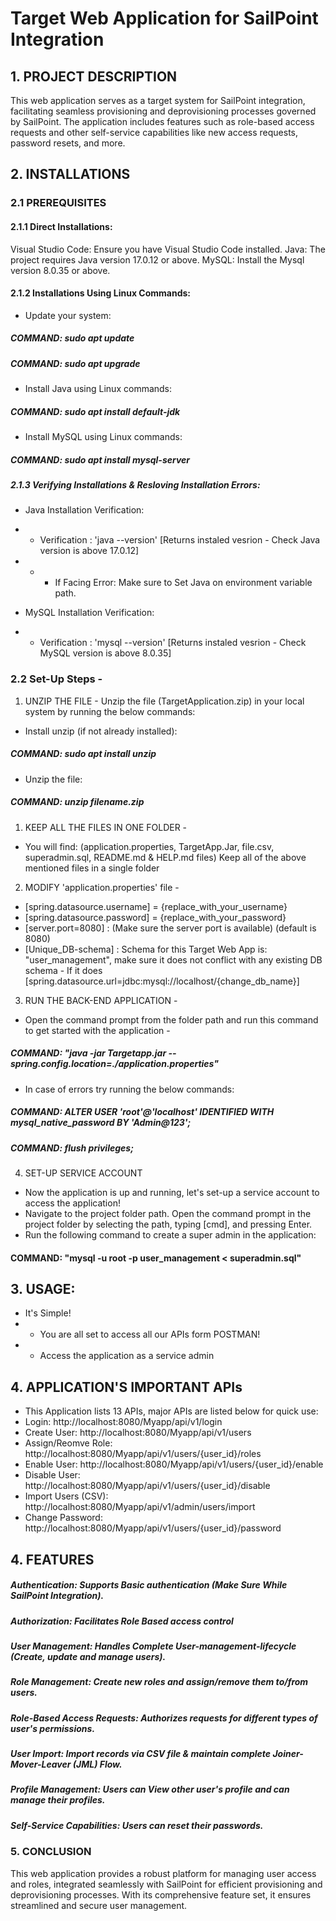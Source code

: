 # Target Web Application for SailPoint Integration

## 1. PROJECT DESCRIPTION
This web application serves as a target system for SailPoint integration, facilitating seamless provisioning and deprovisioning processes governed by SailPoint. The application includes features such as role-based access requests and other self-service capabilities like new access requests, password resets, and more.

## 2. INSTALLATIONS

### 2.1 PREREQUISITES

#### 2.1.1 Direct Installations:
Visual Studio Code: Ensure you have Visual Studio Code installed.
Java: The project requires Java version 17.0.12 or above.
MySQL: Install the Mysql version 8.0.35 or above.

#### 2.1.2 Installations Using Linux Commands:
- Update your system:
##### COMMAND: sudo apt update
##### COMMAND: sudo apt upgrade

- Install Java using Linux commands:
##### COMMAND: sudo apt install default-jdk

- Install MySQL using Linux commands:
##### COMMAND: sudo apt install mysql-server

##### 2.1.3 Verifying Installations & Resloving Installation Errors:
- Java Installation Verification:
- - Verification : 'java --version' [Returns instaled vesrion - Check Java version is above 17.0.12] 
- - - If Facing Error: Make sure to Set Java on environment variable path.

- MySQL Installation Verification:
- - Verification : 'mysql --version' [Returns instaled vesrion - Check MySQL version is above 8.0.35]

### 2.2 Set-Up Steps -

1. UNZIP THE FILE -
Unzip the file (TargetApplication.zip) in your local system by running the below commands:
- Install unzip (if not already installed):
##### COMMAND: sudo apt install unzip
- Unzip the file:
##### COMMAND: unzip filename.zip

1. KEEP ALL THE FILES IN ONE FOLDER -
- You will find: (application.properties, TargetApp.Jar, file.csv, superadmin.sql, README.md & HELP.md files) Keep all of the above mentioned files in a single folder

2. MODIFY 'application.properties' file -
- [spring.datasource.username] = {replace_with_your_username}
- [spring.datasource.password] = {replace_with_your_password}
- [server.port=8080] : (Make sure the server port is available) (default is 8080)
- [Unique_DB-schema] : Schema for this Target Web App is: "user_management", make sure it does not conflict with any existing DB schema - If it does [spring.datasource.url=jdbc:mysql://localhost/{change_db_name}]

3. RUN THE BACK-END APPLICATION -
- Open the command prompt from the folder path and run this command to get started with the application -
##### COMMAND: "java -jar Targetapp.jar --spring.config.location=./application.properties"

- In case of errors try running the below commands:
##### COMMAND: ALTER USER 'root'@'localhost' IDENTIFIED WITH mysql_native_password BY 'Admin@123';
##### COMMAND: flush privileges;

4. SET-UP SERVICE ACCOUNT
- Now the application is up and running, let's set-up a service account to access the application!
- Navigate to the project folder path. Open the command prompt in the project folder by selecting the path, typing [cmd], and pressing Enter. 
- Run the following command to create a super admin in the application:
#### COMMAND: "mysql -u root -p user_management < superadmin.sql"

## 3. USAGE:
- It's Simple! 
- - You are all set to access all our APIs form POSTMAN! 
- - Access the application as a service admin

## 4. APPLICATION'S IMPORTANT APIs
- This Application lists 13 APIs, major APIs are listed below for quick use:
- Login: http://localhost:8080/Myapp/api/v1/login
- Create User: http://localhost:8080/Myapp/api/v1/users
- Assign/Reomve Role: http://localhost:8080/Myapp/api/v1/users/{user_id}/roles
- Enable User: http://localhost:8080/Myapp/api/v1/users/{user_id}/enable
- Disable User: http://localhost:8080/Myapp/api/v1/users/{user_id}/disable
- Import Users (CSV): http://localhost:8080/Myapp/api/v1/admin/users/import
- Change Password: http://localhost:8080/Myapp/api/v1/users/{user_id}/password

## 4. FEATURES
##### Authentication: Supports Basic authentication (Make Sure While SailPoint Integration).
##### Authorization: Facilitates Role Based access control
##### User Management: Handles Complete User-management-lifecycle (Create, update and manage users).
##### Role Management: Create new roles and assign/remove them to/from users.
##### Role-Based Access Requests: Authorizes requests for different types of user's permissions.
##### User Import: Import records via CSV file & maintain complete Joiner-Mover-Leaver (JML) Flow.
##### Profile Management: Users can View other user's profile and can manage their profiles.
##### Self-Service Capabilities: Users can reset their passwords.

### 5. CONCLUSION
This web application provides a robust platform for managing user access and roles, integrated seamlessly with SailPoint for efficient provisioning and deprovisioning processes. With its comprehensive feature set, it ensures streamlined and secure user management.